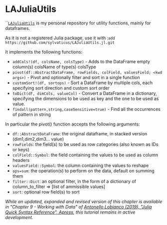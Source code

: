 # LAJuliaUtils

\`\`[`LAJuliaUtils`](https://github.com/sylvaticus/LAJuliaUtils.jl) is my personal repository for utility functions, mainly for dataframes.

As it is not a registered Julia package, use it with :`add https://github.com/sylvaticus/LAJuliaUtils.jl.git`

It implements the following functions:

* `addCols!(df, colsName, colsType)` - Adds to the DataFrame empty column\(s\) colsName of type\(s\) colsType
* `pivot(df::AbstractDataFrame, rowFields, colField, valuesField; <kwd args>)` - Pivot and optionally filter and sort in a single function
* `customSort!(df, sortops)` - Sort a DataFrame by multiple cols, each specifying sort direction and custom sort order
* `toDict(df, dimCols, valueCol)` - Convert a DataFrame in a dictionary, specifying the dimensions to be used as key and the one to be used as value.
* `findall(pattern,string,caseSensitive=true)` - Find all the occurrences of pattern in string

In particular the pivot\(\) function accepts the following arguments:

* `df::AbstractDataFrame`: the original dataframe, in stacked version \(dim1,dim2,dim3... value\)
* `rowFields`:             the field\(s\) to be used as row categories \(also known as IDs or keys\)
* `colField::Symbol`:      the field containing the values to be used as column headers
* `valuesField::Symbol`:   the column containing the values to reshape
* `ops=sum`:               the operation\(s\) to perform on the data, default on summing them
* `filter::Dict`:          an optional filter, in the form of a dictionary of column\_to\_filter =&gt; \[list of ammissible values\]
* `sort`:                  optional row field\(s\) to sort

_While an updated, expanded and revised version of this chapter is available in "Chapter 9 - Working with Data" of [Antonello Lobianco (2019), "Julia Quick Syntax Reference", Apress](https://julia-book.com), this tutorial remains in active development._
